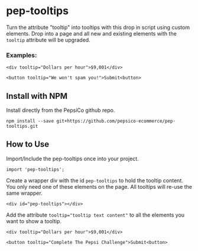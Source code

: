 # pep-tooltips
Turn the attribute "tooltip" into tooltips with this drop in script using custom elements. Drop into a page and all new and existing elements with the `tooltip` attribute will be upgraded.

### Examples:
```
<div tooltip="Dollars per hour">$9,001</div>

<button tooltip="We won't spam you!">Submit<button>
```


## Install with NPM
Install directly from the PepsiCo github repo.
```
npm install --save git+https://github.com/pepsico-ecommerce/pep-tooltips.git
```


## How to Use
Import/Include  the pep-tooltips once into your project.
```
import 'pep-tooltips';
```

Create a wrapper div with the id `pep-tooltips` to hold the tooltip content. You only need one of these elements on the page. All tooltips will re-use the same wrapper.
```
<div id="pep-tooltips"></div>
```


Add the attribute `tooltip="tooltip text content"` to all the elements you want to show a tooltip.

```
<div tooltip="Dollars per hour">$9,001</div>

<button tooltip="Complete The Pepsi Challenge">Submit<button>
```
